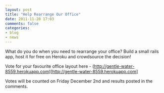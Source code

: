 ```yaml
---
layout: post
title: "Help Rearrange Our Office"
date: 2011-11-28 17:03
comments: false
categories: 
- blog
- news
---
```

What do you do when you need to rearrange your office? Build a small rails app, host it for free on Heroku and crowdsource the decision!

Vote for your favourite office layout here - (http://gentle-water-8559.herokuapp.com)[http://gentle-water-8559.herokuapp.com] 

Votes will be counted on Friday December 2nd and results posted in the comments.


